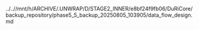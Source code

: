 ../..//mnt/h/ARCHIVE/.UNWRAP/D/STAGE2_INNER/e8bf24f9fb06/DuRiCore/backup_repository/phase5_5_backup_20250805_103905/data_flow_design.md